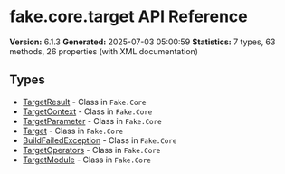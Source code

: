 # fake.core.target API Reference

**Version:** 6.1.3
**Generated:** 2025-07-03 05:00:59
**Statistics:** 7 types, 63 methods, 26 properties (with XML documentation)

## Types

- [TargetResult](./TargetResult.md) - Class in `Fake.Core`
- [TargetContext](./TargetContext.md) - Class in `Fake.Core`
- [TargetParameter](./TargetParameter.md) - Class in `Fake.Core`
- [Target](./Target.md) - Class in `Fake.Core`
- [BuildFailedException](./BuildFailedException.md) - Class in `Fake.Core`
- [TargetOperators](./TargetOperators.md) - Class in `Fake.Core`
- [TargetModule](./TargetModule.md) - Class in `Fake.Core`